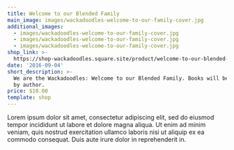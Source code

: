 ```yaml
---
title: Welcome to our Blended Family
main_image: images/wackadoodles-welcome-to-our-family-cover.jpg
additional_images:
  - images/wackadoodles-welcome-to-our-family-cover.jpg
  - images/wackadoodles-welcome-to-our-family-cover.jpg
  - images/wackadoodles-welcome-to-our-family-cover.jpg
shop_link: >-
  https://shop-wackadoodles.square.site/product/welcome-to-our-blended-family-book/
date: '2016-09-04'
short_description: >-
  We are the Wackadoodles: Welcome to our Blended Family. Books will be signed
  by author.
price: $10.00
template: shop
---
```

Lorem ipsum dolor sit amet, consectetur adipiscing elit, sed do eiusmod tempor incididunt ut labore et dolore magna aliqua. Ut enim ad minim veniam, quis nostrud exercitation ullamco laboris nisi ut aliquip ex ea commodo consequat. Duis aute irure dolor in reprehenderit in.